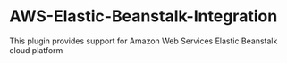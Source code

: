 AWS-Elastic-Beanstalk-Integration
=================================

This plugin provides support for Amazon Web Services Elastic Beanstalk cloud platform
